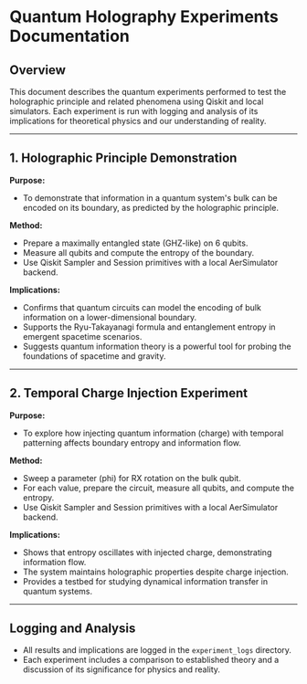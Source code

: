 # Quantum Holography Experiments Documentation

## Overview
This document describes the quantum experiments performed to test the holographic principle and related phenomena using Qiskit and local simulators. Each experiment is run with logging and analysis of its implications for theoretical physics and our understanding of reality.

---

## 1. Holographic Principle Demonstration
**Purpose:**
- To demonstrate that information in a quantum system's bulk can be encoded on its boundary, as predicted by the holographic principle.

**Method:**
- Prepare a maximally entangled state (GHZ-like) on 6 qubits.
- Measure all qubits and compute the entropy of the boundary.
- Use Qiskit Sampler and Session primitives with a local AerSimulator backend.

**Implications:**
- Confirms that quantum circuits can model the encoding of bulk information on a lower-dimensional boundary.
- Supports the Ryu-Takayanagi formula and entanglement entropy in emergent spacetime scenarios.
- Suggests quantum information theory is a powerful tool for probing the foundations of spacetime and gravity.

---

## 2. Temporal Charge Injection Experiment
**Purpose:**
- To explore how injecting quantum information (charge) with temporal patterning affects boundary entropy and information flow.

**Method:**
- Sweep a parameter (phi) for RX rotation on the bulk qubit.
- For each value, prepare the circuit, measure all qubits, and compute the entropy.
- Use Qiskit Sampler and Session primitives with a local AerSimulator backend.

**Implications:**
- Shows that entropy oscillates with injected charge, demonstrating information flow.
- The system maintains holographic properties despite charge injection.
- Provides a testbed for studying dynamical information transfer in quantum systems.

---

## Logging and Analysis
- All results and implications are logged in the `experiment_logs` directory.
- Each experiment includes a comparison to established theory and a discussion of its significance for physics and reality. 
